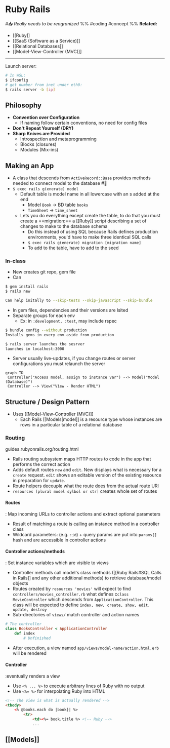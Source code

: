 # Ruby Rails
#📥 *Really needs to be reogranized*
%%
#coding 
#concept
%%
**Related:**
-  [[Ruby]]
-  [[SaaS (Software as a Service)]]
-  [[Relational Databases]]
-  [[Model-View-Controller (MVC)]]

---

Launch server:

```Bash
# In WSL:
$ ifconfig
# get number from inet under eth0:
$ rails server -b [ip]
```

## Philosophy
- **Convention over Configuration**
	- If naming follow certain conventions, no need for config files
- **Don't Repeat Yourself (DRY)**
- **Sharp Knives are Provided**
	- Introspection and metaprogramming
	- Blocks (closures)
	- Modules (Mix-ins)

## Making an App
- A class that descends from `ActiveRecord::Base` provides methods needed to connect model to the database #📌 
- `$ exec rails g(enerate) model`
	- Default table is model name in all lowercase with an s added at the end
		- Model `Book` -> BD table `books`
		- `TimeSheet` -> `time_sheet`
	- Lets you do everything except create the table, to do that you must create a ==migration:== a [[Ruby]] script describing a set of changes to make to the database schema 
		- Do this instead of using SQL because Rails defines production environments, you'd have to make three identical SQL calls 
		- `$ exec rails g(enerate) migration [migration name]`
		- To add to the table, have to add to the seed

### In-class
- New creates git repo, gem file
- Can

```Bash
$ gem install rails
$ rails new

Can help initally to --skip-tests --skip-javascript --skip-bundle
```

- In gem files, dependencies and their versions are lsited
- Separate groups for each env
	- Ex: in `:development, :test`, may include rspec

```Bash
$ bundle config --without production
Installs gems in every env aside from production

$ rails server launches the sesrver
launches in localhost:3000
```

- Server usually live-updates, if you change routes or server configurations you must relaunch the server 


```mermaid
graph TD
 Controller("Access model, assign to instance var") --> Model("Model (Database)")
 Controller --> View("View - Render HTML")
```

## Structure / Design Pattern
- Uses [[Model-View-Controller (MVC)]]
	- Each Rails [[Models|model]] is a resource type whose instances are rows in a particular table of a relational database 

### Routing
guides.rubyonrails.org/routing.html

- Rails routing subsystem maps HTTP routes to code in the app that performs the correct action
- Adds default routes `new` and `edit`. New displays what is necessary for a `create` request. `edit` shows an editable version of the existing resource in preparation for `update`.
- Route helpers decouple what the route does from the actual route URI
- `resources [plural model sylbol or str]` creates whole set of routes

#### Routes
: Map incoming URLs to controller actions and extract optional parameters 
- Result of matching a route is calling an instance method in a controller class
- Wildcard parameters: (e.g. `:id`) + query params are put into `params[]` hash and are accessible in controller actions 

#### Controller actions/methods
: Set instance variables which are visible to views 
- Controller methods call model's class methods ([[Ruby Rails#SQL Calls in Rails]] and any other additional methods) to retrieve database/model objects
- Routes created by `resources 'movies'` will expect to find `controllers/movies_controller.rb` what defines c`class MovieController` which descends from `ApplicationController`. This class will be expected to define `index, new, create, show, edit, update, destroy`
- Sub-directories of `views/` match controller and action names
```Ruby
# The controller
class BooksController < ApplicationController
	def index
		# Unfinished
```
- After execution, a view named `app/views/model-name/action.html.erb` will be rendered
	
#### Controller 
:eventually renders a view 
- Use `<% ... %>` to execute arbitrary lines of Ruby with no output
- Use `<%= %>` for interpolating Ruby into HTML
```HTML
<!-- The view is what is actually rendered -->
<tbody>
	<% @books.each do |book}| %>
		<tr>
			<td><%= book.title %> <!-- Ruby -->
			...
```


## [[Models]]